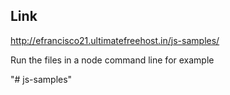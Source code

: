 ## Link
http://efrancisco21.ultimatefreehost.in/js-samples/

Run the files in a node command line for example


"# js-samples" 
